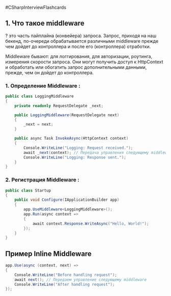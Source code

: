 #CSharpInterviewFlashcards

## 1. Что такое middleware
?
это часть пайплайна (конвейера) запроса. Запрос, приходя на наш бекенд, по-очереди обрабатывается различными middleware прежде чем дойдет до контроллера и после его (контроллера) отработки.

Middleware бывают: для логгирования, для авторизации, роутинга, измерения скорости запроса. Они могут получить доступ к HttpContext и обработать или обогатить запрос дополнительными данными, прежде, чем он дойдет до контроллера.

### 1. **Определение Middleware** :
```csharp
public class LoggingMiddleware
{
    private readonly RequestDelegate _next;

    public LoggingMiddleware(RequestDelegate next)
    {
        _next = next;
    }

    public async Task InvokeAsync(HttpContext context)
    {
        Console.WriteLine("Logging: Request received.");
        await _next(context); // Передача управления следующему middleware
        Console.WriteLine("Logging: Response sent.");
    }
}
```
### 2. **Регистрация Middleware** :
```csharp
public class Startup
{
    public void Configure(IApplicationBuilder app)
    {
        app.UseMiddleware<LoggingMiddleware>();
        app.Run(async context =>
        {
            await context.Response.WriteAsync("Hello, World!");
        });
    }
}
```

## Пример Inline Middleware

```csharp
app.Use(async (context, next) =>
{
    Console.WriteLine("Before handling request");
    await next(); // Передаем управление следующему middleware
    Console.WriteLine("After handling request");
});
```